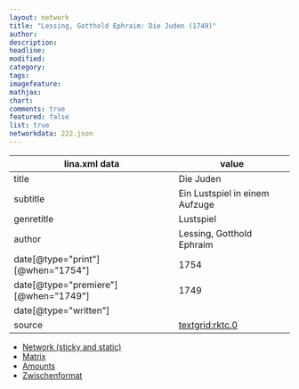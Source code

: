 ```yaml
---
layout: network
title: "Lessing, Gotthold Ephraim: Die Juden (1749)"
author:
description:
headline:
modified:
category:
tags:
imagefeature: 
mathjax: 
chart: 
comments: true
featured: false
list: true
networkdata: 222.json
---
```

lina.xml data  | value
------------- | -------------
title|Die Juden
subtitle|Ein Lustspiel in einem Aufzuge
genretitle|Lustspiel
author|Lessing, Gotthold Ephraim
date[@type="print"][@when="1754"]|1754
date[@type="premiere"][@when="1749"]|1749
date[@type="written"]|
source|[textgrid:rktc.0](https://textgridlab.org/1.0/tgcrud-public/rest/textgrid:rktc.0/data)



* [Network (sticky and static)](/network222)
* [Matrix](/matrix222)
* [Amounts](/amounts222)
* [Zwischenformat](/lina222 )
